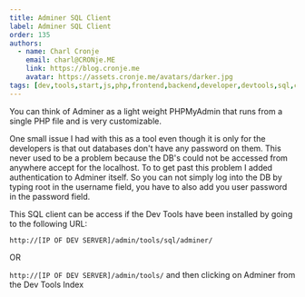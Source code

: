 ```yaml
---
title: Adminer SQL Client
label: Adminer SQL Client
order: 135
authors:
  - name: Charl Cronje
    email: charl@CRONje.ME
    link: https://blog.cronje.me
    avatar: https://assets.cronje.me/avatars/darker.jpg
tags: [dev,tools,start,js,php,frontend,backend,developer,devtools,sql,client]
---
```


You can think of Adminer as a light weight PHPMyAdmin that runs from a single PHP file and is very customizable.

One small issue I had with this as a tool even though it is only for the developers is that out databases don't have any password on them.
This never used to be a problem because the DB's could not be accessed from anywhere accept for the localhost. To to get past this problem I added authentication to Adminer itself. So you can not simply log into the DB by typing root in the username field, you have to also add you user password in the password field.

This SQL client can be access if the Dev Tools have been installed by going to the following URL:

`http://[IP OF DEV SERVER]/admin/tools/sql/adminer/`

OR

`http://[IP OF DEV SERVER]/admin/tools/` and then clicking on Adminer from the Dev Tools Index
